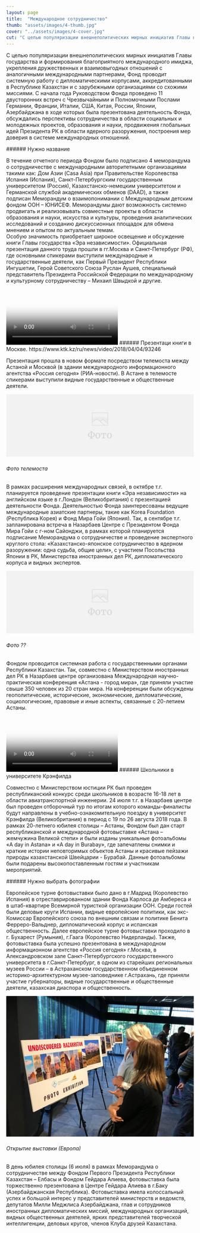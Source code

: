 ```yaml
---
layout: page
title:  "Международное сотрудничество"
thumb: "assets/images/4-thumb.jpg"
cover: "../assets/images/4-cover.jpg"
cut: "С целью популяризации внешнеполитических мирных инициатив Главы государства и формирования благоприятного международного имиджа, укрепления дружественных и взаимовыгодных отношений с аналогичными международными партнерами, Фонд проводит системную работу с дипломатическими корпусами, аккредитованными в Республике Казахстан и с зарубежными организациями со схожими миссиями."
---
```


С целью популяризации внешнеполитических мирных инициатив Главы государства и формирования благоприятного международного имиджа, укрепления дружественных и взаимовыгодных отношений с аналогичными международными партнерами, Фонд проводит системную работу с дипломатическими корпусами, аккредитованными в Республике Казахстан и с зарубежными организациями со схожими миссиями.
С начала года Руководством Фонда проведено 11 двусторонних встреч с Чрезвычайными и Полномочными Послами Германии, Франции, Италии, США, Китая, России, Японии, Азербайджана в ходе которых была презентована деятельность Фонда, обсуждались перспективы сотрудничества в области социальных и молодежных проектов, образования и науки, продвижения глобальных идей Президента РК в области ядерного разоружения, построения мер доверия в системе международных отношений.

<div class="carousel" markdown="1"><div class="carousel-holder">
<div class="swiper-container">

<div class="swiper-wrapper">
<div class="swiper-slide" style="background-image: url(../assets/images/4-memo-1.jpg)"></div>
<div class="swiper-slide" style="background-image: url(../assets/images/4-memo-2.jpg)"></div>
<div class="swiper-slide" style="background-image: url(../assets/images/4-memo-3.jpg)"></div>
</div>

<div class="swiper-pagination"></div>
</div>
</div></div>
###### Нужно название

В течение отчетного периода Фондом было подписано                    4 меморандума о сотрудничестве с международными авторитетными организациями такими как: Дом Азии (Casa Asia) при Правительстве Королевства Испания (Испания), Санкт-Петербургским государственным университетом (Россия), Казахстанско-немецким университетом и Германской службой академических обменов (DAAD), а также подписан Меморандум о взаимопонимании с Международным детским фондом ООН – ЮНИСЕФ. Меморандумы дают возможность системно продвигать и реализовывать совместные проекты в области образования и науки, искусства и культуры, проведения аналитических исследований и созданию дискуссионных площадок для обмена мнением и опытом по актуальным темам.  
Особую значимость приобретает широкое освещение и обсуждение книги Главы государства «Эра независимости». Официальная презентация данного труда прошли  в                              гг.Москва и Санкт-Петербург (РФ), где основными спикерами выступили международные и государственные деятели, как Первый Президент Республики Ингушетии, Герой Советского Союза Руслан Аушев, специальный представитель Президента Российской Федерации по международному и культурному сотрудничеству – Михаил Швыдкой и другие.

<video poster="../assets/images/placeholder-video.png">
</video>
###### Презентаци книги в Москве. https://www.ktk.kz/ru/news/video/2018/04/04/93246

Презентация прошла в новом формате посредством телемоста между Астаной и Москвой (в здании международного информационного агентства «Россия сегодня» (РИА-новости). В Астане в телемосте спикерами выступили видные государственные и общественные деятели.

![](../assets/images/placeholder-image.png)
###### Фото телемоста

В рамках расширения международных связей, в октябре т.г. планируется проведение презентации книги «Эра независимости» на английском языке в г.Лондон (Великобритания) с презентацией деятельности Фонда.
Деятельностью Фонда заинтересованы ведущие международные азиатские партнеры, такие  как Korea Foundation (Республика Корея) и Фонд Мира Гойи (Япония). Так, в сентябре т.г. запланирована встреча в Назарбаев Центре с Президентом Фонда Мира Гойи с г-ном Сайонджи, в рамках которой планируется подписание Меморандума о сотрудничестве и проведение экспертного круглого стола: «Казахстанско-японское сотрудничество в ядерном разоружении: одна судьба, общие цели», с участием Посольства Японии в РК, Министерства иностранных дел РК, дипломатического корпуса и видных экспертов.   

![](../assets/images/placeholder-image.png)
###### Фото ??

Фондом проводится системная работа с государственными органами Республики Казахстан. Так, совместно с Министерством иностранных дел РК в Назарбаев центре организована Международная научно-практическая конференция «Астана - город мира», где приняли участие свыше 350 человек из 20 стран мира. На конференции были обсуждены геополитические, исторические, экономические, дипломатические, социологические, правовые и иные аспекты, связанные с 20-летием Астаны.

<video poster="../assets/images/placeholder-video.png">
</video>
###### Школьники в университете Крэнфилда

Совместно с Министерством юстиции РК был проведен республиканский конкурс среди школьников в возрасте 16-18 лет в области авиатранспортной инженерии. 24 июля т.г. в Назарбаев центре был проведен отборочный тур по итогам которого команды-финалисты будут направлены в учебно-ознакомительную поездку в университет Крэнфилда (Великобритания) в период с 19 по 26 августа 2018 года.
В рамках 20-летнего юбилея столицы – Астаны, Фондом был дан старт республиканской и международной фотовыставке «Астана – жемчужина Великой степи» и были изданы уникальные фотоальбомы «A day in Astana» и «A day in Burabay», где запечатлены снимки и краткие истории неповторимых объектов Астаны и красивые пейзажи природы казахстанской Швейцарии - Бурабай. Данные фотоальбомы были подарены высокопоставленным гостям и участникам мероприятий.

<div class="carousel" markdown="1"><div class="carousel-holder">
<div class="swiper-container">

<div class="swiper-wrapper">
<div class="swiper-slide" style="background-image: url(../assets/images/4-memo-1.jpg)"></div>
<div class="swiper-slide" style="background-image: url(../assets/images/4-memo-2.jpg)"></div>
<div class="swiper-slide" style="background-image: url(../assets/images/4-memo-3.jpg)"></div>
</div>

<div class="swiper-pagination"></div>
</div>
</div></div>
###### Нужно выбрать фотографии

Европейское турне фотовыставки было дано в г.Мадрид (Королевство Испания) в отреставрированном здании Фонда Карлоса де Амбереса и в штаб-квартире Всемирной туристкой организации ООН. Среди гостей были деловые круги Испании, видные европейские политики, как экс-Комиссар Европейского союза по внешним связам и политике Бенита Ферреро-Вальднер, дипломатический корпус и испанская общественность. Далее европейское турне фотовыставки проходило в  г. Бухарест (Румыния), г.Гаага (Королевство Нидерланды).
Также, фотовыставка была успешно презентована в международном информационном агентстве «Россия сегодня» г.Москва, в Александровском зале Санкт-Петербургского государственного университета в г.Санкт-Петербург, в одном из старейших региональных музеев России – в Астраханском государственном объединенном историко-архитектурном музее-заповеднике г.Астрахань, где приняли участие губернаторы, видные государственные и общественные деятели, казахская диаспора и общественность.

![](../assets/images/4-gallery-1.jpg)
###### Открытие выставки (Европа)

В день юбилея столицы (6 июля) в рамках Меморандума о сотрудничестве между Фондом Первого Президента Республики Казахстан – Елбасы и Фондом Гейдара Алиева, фотовыставка была торжественно презентована в Центре Гейдара Алиева в г.Баку (Азербайджанская Республика). Фотовыставка имела колоссальный успех и большой интерес у представителей министерств и ведомств, депутатов Милли Меджлиса Азербайджана, глав и сотрудников иностранных дипломатических миссий, международных организаций, видных общественных деятелей, ярких представителей творческой интеллигенции, деловых кругов, членов Клуба друзей Казахстана.
